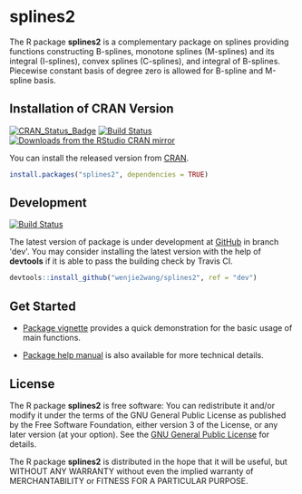 # splines2

The R package **splines2** is a complementary package on splines providing
functions constructing B-splines, monotone splines (M-splines) and its integral
(I-splines), convex splines (C-splines), and integral of B-splines. Piecewise
constant basis of degree zero is allowed for B-spline and M-spline basis.


## Installation of CRAN Version

[![CRAN_Status_Badge][1]][3]
[![Build Status][4]][5]
[![Downloads from the RStudio CRAN mirror][2]][3]

You can install the released version from [CRAN][3].

```R
install.packages("splines2", dependencies = TRUE)
```


## Development

[![Build Status][6]][5]

The latest version of package is under development at [GitHub][7] in branch
'dev'.  You may consider installing the latest version with the help of
**devtools** if it is able to pass the building check by Travis CI.

```R
devtools::install_github("wenjie2wang/splines2", ref = "dev")
```


## Get Started

- [Package vignette][8]
  provides a quick demonstration for the basic usage of main functions.

- [Package help manual][9] is also available for more technical details.

## License

The R package **splines2** is free software: You can redistribute it and/or
modify it under the terms of the GNU General Public License as published by the
Free Software Foundation, either version 3 of the License, or any later version
(at your option).  See the [GNU General Public License][10] for details.

The R package **splines2** is distributed in the hope that it will be useful,
but WITHOUT ANY WARRANTY without even the implied warranty of MERCHANTABILITY or
FITNESS FOR A PARTICULAR PURPOSE.


[1]: http://www.r-pkg.org/badges/version/splines2
[2]: http://cranlogs.r-pkg.org/badges/splines2
[3]: https://CRAN.R-project.org/package=splines2
[4]: https://travis-ci.org/wenjie2wang/splines2.svg?branch=master
[5]: https://travis-ci.org/wenjie2wang/splines2
[6]: https://travis-ci.org/wenjie2wang/splines2.svg?branch=dev
[7]: https://github.com/wenjie2wang/splines2
[8]: http://wenjie-stat.me/splines2/
[9]: http://wenjie-stat.me/splines2/splines2.pdf
[10]: http://www.gnu.org/licenses/
